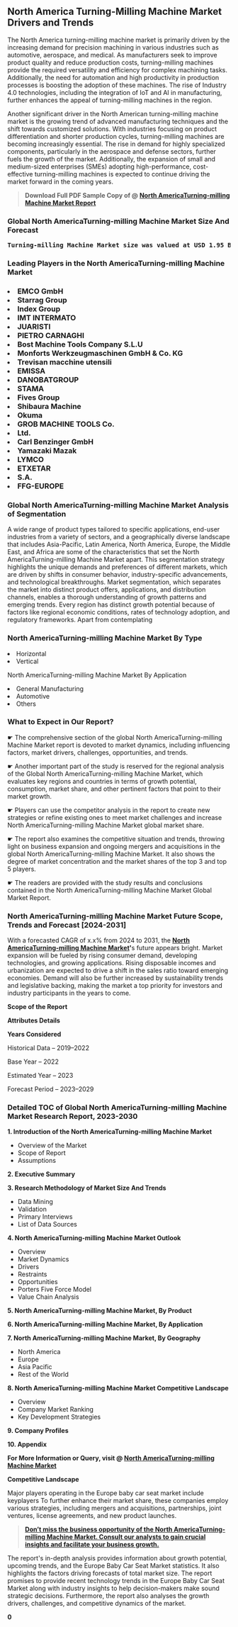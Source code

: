<p> <h2>North America Turning-Milling Machine Market Drivers and Trends</h2><p>The North America turning-milling machine market is primarily driven by the increasing demand for precision machining in various industries such as automotive, aerospace, and medical. As manufacturers seek to improve product quality and reduce production costs, turning-milling machines provide the required versatility and efficiency for complex machining tasks. Additionally, the need for automation and high productivity in production processes is boosting the adoption of these machines. The rise of Industry 4.0 technologies, including the integration of IoT and AI in manufacturing, further enhances the appeal of turning-milling machines in the region.</p><p>Another significant driver in the North American turning-milling machine market is the growing trend of advanced manufacturing techniques and the shift towards customized solutions. With industries focusing on product differentiation and shorter production cycles, turning-milling machines are becoming increasingly essential. The rise in demand for highly specialized components, particularly in the aerospace and defense sectors, further fuels the growth of the market. Additionally, the expansion of small and medium-sized enterprises (SMEs) adopting high-performance, cost-effective turning-milling machines is expected to continue driving the market forward in the coming years.</p></p><blockquote id="" class=""><strong>Download Full PDF Sample Copy of @&nbsp;<a href="https://www.verifiedmarketreports.com/download-sample/?rid=247338&utm_source=GitHub-Jan&utm_medium=265" target="_blank">North AmericaTurning-milling Machine Market Report</a>&nbsp;&nbsp;</strong></blockquote><h3 id="" class=""><strong>Global&nbsp;North AmericaTurning-milling Machine Market Size And Forecast</strong></h3><pre class="reader-text-block__code-block"><strong>Turning-milling Machine Market size was valued at USD 1.95 Billion in 2022 and is projected to reach USD 3.12 Billion by 2030, growing at a CAGR of 6.0% from 2024 to 2030.</strong></pre><h3 id="" class="">Leading Players in the&nbsp;North AmericaTurning-milling Machine Market</h3><h3 class=""></Li><Li>EMCO GmbH</Li><Li> Starrag Group</Li><Li> Index Group</Li><Li> IMT INTERMATO</Li><Li> JUARISTI</Li><Li> PIETRO CARNAGHI</Li><Li> Bost Machine Tools Company S.L.U</Li><Li> Monforts Werkzeugmaschinen GmbH & Co. KG</Li><Li> Trevisan macchine utensili</Li><Li> EMISSA</Li><Li> DANOBATGROUP</Li><Li> STAMA</Li><Li> Fives Group</Li><Li> Shibaura Machine</Li><Li> Okuma</Li><Li> GROB MACHINE TOOLS Co.</Li><Li> Ltd.</Li><Li> Carl Benzinger GmbH</Li><Li> Yamazaki Mazak</Li><Li> LYMCO</Li><Li> ETXETAR</Li><Li> S.A.</Li><Li> FFG-EUROPE</h3><h3 id="" class="">Global&nbsp;North AmericaTurning-milling Machine Market Analysis of Segmentation</h3><p id="" class="">A wide range of product types tailored to specific applications, end-user industries from a variety of sectors, and a geographically diverse landscape that includes Asia-Pacific, Latin America, North America, Europe, the Middle East, and Africa are some of the characteristics that set the North AmericaTurning-milling Machine Market apart. This segmentation strategy highlights the unique demands and preferences of different markets, which are driven by shifts in consumer behavior, industry-specific advancements, and technological breakthroughs. Market segmentation, which separates the market into distinct product offers, applications, and distribution channels, enables a thorough understanding of growth patterns and emerging trends. Every region has distinct growth potential because of factors like regional economic conditions, rates of technology adoption, and regulatory frameworks. Apart from contemplating</p><h3 id="" class="">North AmericaTurning-milling Machine Market&nbsp;By Type</h3><p></Li><Li>Horizontal</Li><Li> Vertical</p><div class="" data-test-id=""><p>North AmericaTurning-milling Machine Market&nbsp;By Application</p></div><p class=""></Li><Li>General Manufacturing</Li><Li> Automotive</Li><Li> Others</p><div class="" data-test-id=""><h3><span class="">What to Expect in Our Report?</span></h3></div><div class="" data-test-id=""><p><span class="">☛ The comprehensive section of the global North AmericaTurning-milling Machine Market report is devoted to market dynamics, including influencing factors, market drivers, challenges, opportunities, and trends.</span></p></div><div class="" data-test-id=""><p><span class="">☛ Another important part of the study is reserved for the regional analysis of the Global North AmericaTurning-milling Machine Market, which evaluates key regions and countries in terms of growth potential, consumption, market share, and other pertinent factors that point to their market growth.</span></p></div><div class="" data-test-id=""><p><span class="">☛ Players can use the competitor analysis in the report to create new strategies or refine existing ones to meet market challenges and increase North AmericaTurning-milling Machine Market global market share.</span></p></div><div class="" data-test-id=""><p><span class="">☛ The report also examines the competitive situation and trends, throwing light on business expansion and ongoing mergers and acquisitions in the global North AmericaTurning-milling Machine Market. It also shows the degree of market concentration and the market shares of the top 3 and top 5 players.</span></p></div><div class="" data-test-id=""><p><span class="">☛ The readers are provided with the study results and conclusions contained in the North AmericaTurning-milling Machine Market Global Market Report.</span></p></div><div class="" data-test-id=""><h3><span class="">North AmericaTurning-milling Machine Market Future Scope, Trends and Forecast [2024-2031]</span></h3></div><div class="" data-test-id=""><p><span class="">With a forecasted CAGR of x.x% from 2024 to 2031, the <strong><a href="https://www.verifiedmarketreports.com/download-sample/?rid=247338&utm_source=GitHub-Jan&utm_medium=265" target="_blank">North AmericaTurning-milling Machine Market</a>'</strong>s future appears bright. Market expansion will be fueled by rising consumer demand, developing technologies, and growing applications. Rising disposable incomes and urbanization are expected to drive a shift in the sales ratio toward emerging economies. Demand will also be further increased by sustainability trends and legislative backing, making the market a top priority for investors and industry participants in the years to come.</span></p><p id="ember66" class="ember-view reader-text-block__paragraph"><strong>Scope of the Report</strong></p><p id="ember67" class="ember-view reader-text-block__paragraph"><strong>Attributes Details</strong></p><p id="ember68" class="ember-view reader-text-block__paragraph"><strong>Years Considered</strong></p><p id="ember69" class="ember-view reader-text-block__paragraph">Historical Data &ndash; 2019&ndash;2022</p><p id="ember70" class="ember-view reader-text-block__paragraph">Base Year &ndash; 2022</p><p id="ember71" class="ember-view reader-text-block__paragraph">Estimated Year &ndash; 2023</p><p id="ember72" class="ember-view reader-text-block__paragraph">Forecast Period &ndash; 2023&ndash;2029</p></div><h3 id="" class="">Detailed TOC of Global North AmericaTurning-milling Machine Market Research Report, 2023-2030</h3><p id="" class=""><strong>1. Introduction of the North AmericaTurning-milling Machine Market</strong></p><ul><li>Overview of the Market</li><li>Scope of Report</li><li>Assumptions</li></ul><p id="" class=""><strong>2. Executive Summary</strong></p><p id="" class=""><strong>3. Research Methodology of Market Size And Trends</strong></p><ul><li>Data Mining</li><li>Validation</li><li>Primary Interviews</li><li>List of Data Sources</li></ul><p id="" class=""><strong>4. North AmericaTurning-milling Machine Market Outlook</strong></p><ul><li>Overview</li><li>Market Dynamics</li><li>Drivers</li><li>Restraints</li><li>Opportunities</li><li>Porters Five Force Model</li><li>Value Chain Analysis</li></ul><p id="" class=""><strong>5. North AmericaTurning-milling Machine Market, By Product</strong></p><p id="" class=""><strong>6. North AmericaTurning-milling Machine Market, By Application</strong></p><p id="" class=""><strong>7. North AmericaTurning-milling Machine Market, By Geography</strong></p><ul><li>North America</li><li>Europe</li><li>Asia Pacific</li><li>Rest of the World</li></ul><p id="" class=""><strong>8. North AmericaTurning-milling Machine Market Competitive Landscape</strong></p><ul><li>Overview</li><li>Company Market Ranking</li><li>Key Development Strategies</li></ul><p id="" class=""><strong>9. Company Profiles</strong></p><p id="" class=""><strong>10. Appendix</strong></p><p><strong>For More Information or Query, visit&nbsp;@ <a href="https://www.verifiedmarketreports.com/product/turning-milling-machine-market/" target="_blank">North AmericaTurning-milling Machine Market</a></strong></p><p id="ember61" class="ember-view reader-text-block__paragraph"><strong>Competitive Landscape</strong></p><p id="ember62" class="ember-view reader-text-block__paragraph">Major players operating in the Europe baby car seat market include keyplayers To further enhance their market share, these companies employ various strategies, including mergers and acquisitions, partnerships, joint ventures, license agreements, and new product launches.</p><blockquote id="ember63" class="ember-view reader-text-block__blockquote"><strong><a href="https://www.verifiedmarketreports.com/download-sample/?rid=247338&utm_source=GitHub-Jan&utm_medium=265" target="_blank">Don&rsquo;t miss the business opportunity of the North AmericaTurning-milling Machine Market. Consult our analysts to gain crucial insights and facilitate your business growth.</a></strong></blockquote><p id="ember64" class="ember-view reader-text-block__paragraph">The report's in-depth analysis provides information about growth potential, upcoming trends, and the Europe Baby Car Seat Market statistics. It also highlights the factors driving forecasts of total market size. The report promises to provide recent technology trends in the Europe Baby Car Seat Market along with industry insights to help decision-makers make sound strategic decisions. Furthermore, the report also analyses the growth drivers, challenges, and competitive dynamics of the market.</p><p class="ember-view reader-text-block__paragraph"><strong>0</strong></p>
